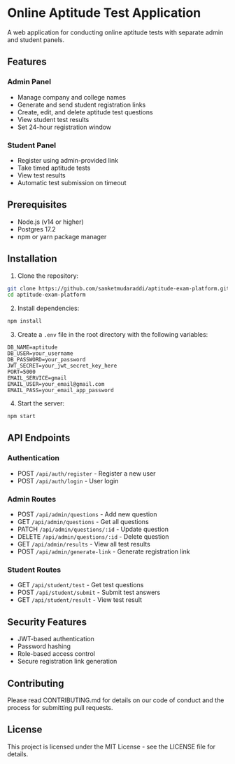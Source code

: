# Online Aptitude Test Application

A web application for conducting online aptitude tests with separate admin and student panels.

## Features

### Admin Panel
- Manage company and college names
- Generate and send student registration links
- Create, edit, and delete aptitude test questions
- View student test results
- Set 24-hour registration window

### Student Panel
- Register using admin-provided link
- Take timed aptitude tests
- View test results
- Automatic test submission on timeout

## Prerequisites

- Node.js (v14 or higher)
- Postgres 17.2 
- npm or yarn package manager

## Installation

1. Clone the repository:
```bash
git clone https://github.com/sanketmudaraddi/aptitude-exam-platform.git
cd aptitude-exam-platform
```

2. Install dependencies:
```bash
npm install
```

3. Create a `.env` file in the root directory with the following variables:
```
DB_NAME=aptitude
DB_USER=your_username
DB_PASSWORD=your_password
JWT_SECRET=your_jwt_secret_key_here
PORT=5000
EMAIL_SERVICE=gmail
EMAIL_USER=your_email@gmail.com
EMAIL_PASS=your_email_app_password
```

4. Start the server:
```bash
npm start
```

## API Endpoints

### Authentication
- POST `/api/auth/register` - Register a new user
- POST `/api/auth/login` - User login

### Admin Routes
- POST `/api/admin/questions` - Add new question
- GET `/api/admin/questions` - Get all questions
- PATCH `/api/admin/questions/:id` - Update question
- DELETE `/api/admin/questions/:id` - Delete question
- GET `/api/admin/results` - View all test results
- POST `/api/admin/generate-link` - Generate registration link

### Student Routes
- GET `/api/student/test` - Get test questions
- POST `/api/student/submit` - Submit test answers
- GET `/api/student/result` - View test result

## Security Features
- JWT-based authentication
- Password hashing
- Role-based access control
- Secure registration link generation

## Contributing
Please read CONTRIBUTING.md for details on our code of conduct and the process for submitting pull requests.

## License
This project is licensed under the MIT License - see the LICENSE file for details. 
